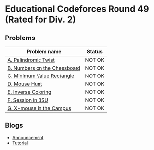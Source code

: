 # Educational Codeforces Round 49 (Rated for Div. 2)

## Problems

|Problem name|Status|
|------------|---------|
| [A. Palindromic Twist](problems/A._Palindromic_Twist.md)|NOT OK|
| [B. Numbers on the Chessboard](problems/B._Numbers_on_the_Chessboard.md)|NOT OK|
| [C. Minimum Value Rectangle](problems/C._Minimum_Value_Rectangle.md)|NOT OK|
| [D. Mouse Hunt](problems/D._Mouse_Hunt.md)|NOT OK|
| [E. Inverse Coloring](problems/E._Inverse_Coloring.md)|NOT OK|
| [F. Session in BSU](problems/F._Session_in_BSU.md)|NOT OK|
| [G. X-mouse in the Campus](problems/G._X-mouse_in_the_Campus.md)|NOT OK|
## Blogs

- [Announcement](blogs/Announcement.md)
- [Tutorial](blogs/Tutorial.md)
